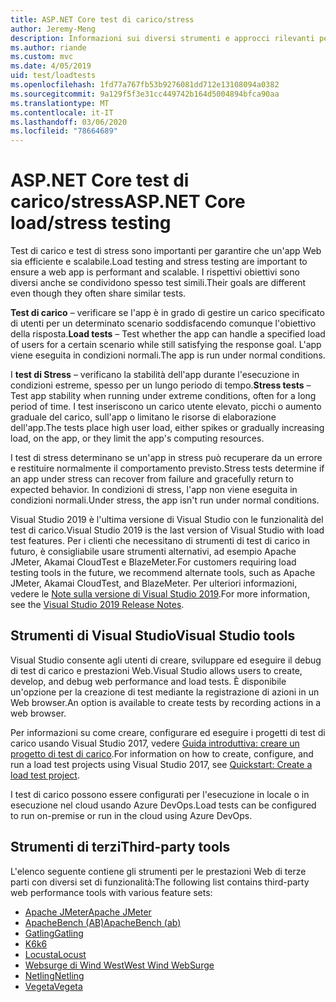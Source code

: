 ```yaml
---
title: ASP.NET Core test di carico/stress
author: Jeremy-Meng
description: Informazioni sui diversi strumenti e approcci rilevanti per test di carico e test di stress ASP.NET Core app.
ms.author: riande
ms.custom: mvc
ms.date: 4/05/2019
uid: test/loadtests
ms.openlocfilehash: 1fd77a767fb53b9276081dd712e13108094a0382
ms.sourcegitcommit: 9a129f5f3e31cc449742b164d5004894bfca90aa
ms.translationtype: MT
ms.contentlocale: it-IT
ms.lasthandoff: 03/06/2020
ms.locfileid: "78664689"
---
```

# <a name="aspnet-core-loadstress-testing"></a><span data-ttu-id="fede6-103">ASP.NET Core test di carico/stress</span><span class="sxs-lookup"><span data-stu-id="fede6-103">ASP.NET Core load/stress testing</span></span>

<span data-ttu-id="fede6-104">Test di carico e test di stress sono importanti per garantire che un'app Web sia efficiente e scalabile.</span><span class="sxs-lookup"><span data-stu-id="fede6-104">Load testing and stress testing are important to ensure a web app is performant and scalable.</span></span> <span data-ttu-id="fede6-105">I rispettivi obiettivi sono diversi anche se condividono spesso test simili.</span><span class="sxs-lookup"><span data-stu-id="fede6-105">Their goals are different even though they often share similar tests.</span></span>

<span data-ttu-id="fede6-106">**Test di carico** &ndash; verificare se l'app è in grado di gestire un carico specificato di utenti per un determinato scenario soddisfacendo comunque l'obiettivo della risposta.</span><span class="sxs-lookup"><span data-stu-id="fede6-106">**Load tests** &ndash; Test whether the app can handle a specified load of users for a certain scenario while still satisfying the response goal.</span></span> <span data-ttu-id="fede6-107">L'app viene eseguita in condizioni normali.</span><span class="sxs-lookup"><span data-stu-id="fede6-107">The app is run under normal conditions.</span></span>

<span data-ttu-id="fede6-108">I **test di Stress** &ndash; verificano la stabilità dell'app durante l'esecuzione in condizioni estreme, spesso per un lungo periodo di tempo.</span><span class="sxs-lookup"><span data-stu-id="fede6-108">**Stress tests** &ndash; Test app stability when running under extreme conditions, often for a long period of time.</span></span> <span data-ttu-id="fede6-109">I test inseriscono un carico utente elevato, picchi o aumento graduale del carico, sull'app o limitano le risorse di elaborazione dell'app.</span><span class="sxs-lookup"><span data-stu-id="fede6-109">The tests place high user load, either spikes or gradually increasing load, on the app, or they limit the app's computing resources.</span></span>

<span data-ttu-id="fede6-110">I test di stress determinano se un'app in stress può recuperare da un errore e restituire normalmente il comportamento previsto.</span><span class="sxs-lookup"><span data-stu-id="fede6-110">Stress tests determine if an app under stress can recover from failure and gracefully return to expected behavior.</span></span> <span data-ttu-id="fede6-111">In condizioni di stress, l'app non viene eseguita in condizioni normali.</span><span class="sxs-lookup"><span data-stu-id="fede6-111">Under stress, the app isn't run under normal conditions.</span></span>

<span data-ttu-id="fede6-112">Visual Studio 2019 è l'ultima versione di Visual Studio con le funzionalità del test di carico.</span><span class="sxs-lookup"><span data-stu-id="fede6-112">Visual Studio 2019 is the last version of Visual Studio with load test features.</span></span> <span data-ttu-id="fede6-113">Per i clienti che necessitano di strumenti di test di carico in futuro, è consigliabile usare strumenti alternativi, ad esempio Apache JMeter, Akamai CloudTest e BlazeMeter.</span><span class="sxs-lookup"><span data-stu-id="fede6-113">For customers requiring load testing tools in the future, we recommend alternate tools, such as Apache JMeter, Akamai CloudTest, and BlazeMeter.</span></span> <span data-ttu-id="fede6-114">Per ulteriori informazioni, vedere le [Note sulla versione di Visual Studio 2019](/visualstudio/releases/2019/release-notes-v16.0#test-tools).</span><span class="sxs-lookup"><span data-stu-id="fede6-114">For more information, see the [Visual Studio 2019 Release Notes](/visualstudio/releases/2019/release-notes-v16.0#test-tools).</span></span>

## <a name="visual-studio-tools"></a><span data-ttu-id="fede6-115">Strumenti di Visual Studio</span><span class="sxs-lookup"><span data-stu-id="fede6-115">Visual Studio tools</span></span>

<span data-ttu-id="fede6-116">Visual Studio consente agli utenti di creare, sviluppare ed eseguire il debug di test di carico e prestazioni Web.</span><span class="sxs-lookup"><span data-stu-id="fede6-116">Visual Studio allows users to create, develop, and debug web performance and load tests.</span></span> <span data-ttu-id="fede6-117">È disponibile un'opzione per la creazione di test mediante la registrazione di azioni in un Web browser.</span><span class="sxs-lookup"><span data-stu-id="fede6-117">An option is available to create tests by recording actions in a web browser.</span></span>

<span data-ttu-id="fede6-118">Per informazioni su come creare, configurare ed eseguire i progetti di test di carico usando Visual Studio 2017, vedere [Guida introduttiva: creare un progetto di test di carico](/visualstudio/test/quickstart-create-a-load-test-project?view=vs-2017).</span><span class="sxs-lookup"><span data-stu-id="fede6-118">For information on how to create, configure, and run a load test projects using Visual Studio 2017, see [Quickstart: Create a load test project](/visualstudio/test/quickstart-create-a-load-test-project?view=vs-2017).</span></span>

<span data-ttu-id="fede6-119">I test di carico possono essere configurati per l'esecuzione in locale o in esecuzione nel cloud usando Azure DevOps.</span><span class="sxs-lookup"><span data-stu-id="fede6-119">Load tests can be configured to run on-premise or run in the cloud using Azure DevOps.</span></span>

## <a name="third-party-tools"></a><span data-ttu-id="fede6-120">Strumenti di terzi</span><span class="sxs-lookup"><span data-stu-id="fede6-120">Third-party tools</span></span>

<span data-ttu-id="fede6-121">L'elenco seguente contiene gli strumenti per le prestazioni Web di terze parti con diversi set di funzionalità:</span><span class="sxs-lookup"><span data-stu-id="fede6-121">The following list contains third-party web performance tools with various feature sets:</span></span>

* [<span data-ttu-id="fede6-122">Apache JMeter</span><span class="sxs-lookup"><span data-stu-id="fede6-122">Apache JMeter</span></span>](https://jmeter.apache.org/)
* [<span data-ttu-id="fede6-123">ApacheBench (AB)</span><span class="sxs-lookup"><span data-stu-id="fede6-123">ApacheBench (ab)</span></span>](https://httpd.apache.org/docs/2.4/programs/ab.html)
* [<span data-ttu-id="fede6-124">Gatling</span><span class="sxs-lookup"><span data-stu-id="fede6-124">Gatling</span></span>](https://gatling.io/)
* [<span data-ttu-id="fede6-125">K6</span><span class="sxs-lookup"><span data-stu-id="fede6-125">k6</span></span>](https://k6.io)
* [<span data-ttu-id="fede6-126">Locusta</span><span class="sxs-lookup"><span data-stu-id="fede6-126">Locust</span></span>](https://locust.io/)
* [<span data-ttu-id="fede6-127">Websurge di Wind West</span><span class="sxs-lookup"><span data-stu-id="fede6-127">West Wind WebSurge</span></span>](https://websurge.west-wind.com/)
* [<span data-ttu-id="fede6-128">Netling</span><span class="sxs-lookup"><span data-stu-id="fede6-128">Netling</span></span>](https://github.com/hallatore/Netling)
* [<span data-ttu-id="fede6-129">Vegeta</span><span class="sxs-lookup"><span data-stu-id="fede6-129">Vegeta</span></span>](https://github.com/tsenart/vegeta)

